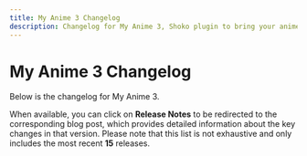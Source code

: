```yaml
---
title: My Anime 3 Changelog
description: Changelog for My Anime 3, Shoko plugin to bring your anime collection to MediaPortal.
---
```


# My Anime 3 Changelog

Below is the changelog for My Anime 3.

When available, you can click on **Release Notes** to be redirected to the
corresponding blog post, which provides detailed information about the key changes in that version. Please note that
this list is not exhaustive and only includes the most recent **15** releases.

<Changelog filename="myAnime3" />
